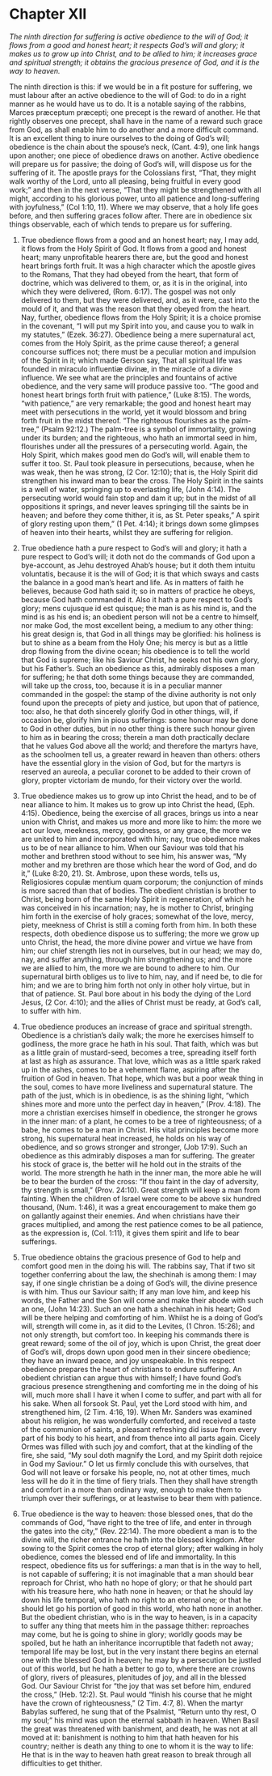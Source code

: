 # Chapter XII

*The ninth direction for suffering is active obedience to the will of God; it flows from a good and honest heart; it respects God’s will and glory; it makes us to grow up into Christ, and to be allied to him; it increases grace and spiritual strength; it obtains the gracious presence of God, and it is the way to heaven.*

The ninth direction is this: if we would be in a fit posture for suffering, we must labour after an active obedience to the will of God: to do in a right manner as he would have us to do. It is a notable saying of the rabbins, Marces præceptum præcepti; one precept is the reward of another. He that rightly observes one precept, shall have in the name of a reward such grace from God, as shall enable him to do another and a more difficult command. It is an excellent thing to inure ourselves to the doing of God’s will; obedience is the chain about the spouse’s neck, (Cant. 4:9), one link hangs upon another; one piece of obedience draws on another. Active obedience will prepare us for passive; the doing of God’s will, will dispose us for the suffering of it. The apostle prays for the Colossians first, “That, they might walk worthy of the Lord, unto all pleasing, being fruitful in every good work;” and then in the next verse, “That they might be strengthened with all might, according to his glorious power, unto all patience and long-suffering with joyfulness,” (Col 1:10, 11). Where we may observe, that a holy life goes before, and then suffering graces follow after. There are in obedience six things observable, each of which tends to prepare us for suffering.

1. True obedience flows from a good and an honest heart; nay, I may add, it flows from the Holy Spirit of God. It flows from a good and honest heart; many unprofitable hearers there are, but the good and honest heart brings forth fruit. It was a high character which the apostle gives to the Romans, That they had obeyed from the heart, that form of doctrine, which was delivered to them, or, as it is in the original, into which they were delivered, (Rom. 6:17). The gospel was not only delivered to them, but they were delivered, and, as it were, cast into the mould of it, and that was the reason that they obeyed from the heart. Nay, further, obedience flows from the Holy Spirit; it is a choice promise in the covenant, “I will put my Spirit into you, and cause you to walk in my statutes,” (Ezek. 36:27). Obedience being a mere supernatural act, comes from the Holy Spirit, as the prime cause thereof; a general concourse suffices not; there must be a peculiar motion and impulsion of the Spirit in it; which made Gerson say, That all spiritual life was founded in miraculo influentiæ divinæ, in the miracle of a divine influence. We see what are the principles and fountains of active obedience, and the very same will produce passive too. “The good and honest heart brings forth fruit with patience,” (Luke 8:15). The words, “with patience,” are very remarkable; the good and honest heart may meet with persecutions in the world, yet it would blossom and bring forth fruit in the midst thereof. “The righteous flourishes as the palm-tree,” (Psalm 92:12.) The palm-tree is a symbol of immortality, growing under its burden; and the righteous, who hath an immortal seed in him, flourishes under all the pressures of a persecuting world. Again, the Holy Spirit, which makes good men do God’s will, will enable them to suffer it too. St. Paul took pleasure in persecutions, because, when he was weak, then he was strong, (2 Cor. 12:10); that is, the Holy Spirit did strengthen his inward man to bear the cross. The Holy Spirit in the saints is a well of water, springing up to everlasting life, (John 4:14). The persecuting world would fain stop and dam it up; but in the midst of all oppositions it springs, and never leaves springing till the saints be in heaven; and before they come thither, it is, as St. Peter speaks,” A spirit of glory resting upon them,” (1 Pet. 4:14); it brings down some glimpses of heaven into their hearts, whilst they are suffering for religion.

2. True obedience hath a pure respect to God’s will and glory; it hath a pure respect to God’s will; it doth not do the commands of God upon a bye-account, as Jehu destroyed Ahab’s house; but it doth them intuitu voluntatis, because it is the will of God; it is that which sways and casts the balance in a good man’s heart and life. As in matters of faith he believes, because God hath said it; so in matters of practice he obeys, because God hath commanded it. Also it hath a pure respect to God’s glory; mens cujusque id est quisque; the man is as his mind is, and the mind is as his end is; an obedient person will not be a centre to himself, nor make God, the most excellent being, a medium to any other thing: his great design is, that God in all things may be glorified: his holiness is but to shine as a beam from the Holy One; his mercy is but as a little drop flowing from the divine ocean; his obedience is to tell the world that God is supreme; like his Saviour Christ, he seeks not his own glory, but his Father’s. Such an obedience as this, admirably disposes a man for suffering; he that doth some things because they are commanded, will take up the cross, too, because it is in a peculiar manner commanded in the gospel: the stamp of the divine authority is not only found upon the precepts of piety and justice, but upon that of patience, too: also, he that doth sincerely glorify God in other things, will, if occasion be, glorify him in pious sufferings: some honour may be done to God in other duties, but in no other thing is there such honour given to him as in bearing the cross; therein a man doth practically declare that he values God above all the world; and therefore the martyrs have, as the schoolmen tell us, a greater reward in heaven than others: others have the essential glory in the vision of God, but for the martyrs is reserved an aureola, a peculiar coronet to be added to their crown of glory, propter victoriam de mundo, for their victory over the world.

3. True obedience makes us to grow up into Christ the head, and to be of near alliance to him. It makes us to grow up into Christ the head, (Eph. 4:15). Obedience, being the exercise of all graces, brings us into a near union with Christ, and makes us more and more like to him: the more we act our love, meekness, mercy, goodness, or any grace, the more we are united to him and incorporated with him; nay, true obedience makes us to be of near alliance to him. When our Saviour was told that his mother and brethren stood without to see him, his answer was, “My mother and my brethren are those which hear the word of God, and do it,” (Luke 8:20, 21). St. Ambrose, upon these words, tells us, Religiosiores copulæ mentium quam corporum; the conjunction of minds is more sacred than that of bodies. The obedient christian is brother to Christ, being born of the same Holy Spirit in regeneration, of which he was conceived in his incarnation; nay, he is mother to Christ, bringing him forth in the exercise of holy graces; somewhat of the love, mercy, piety, meekness of Christ is still a coming forth from him. In both these respects, doth obedience dispose us to suffering; the more we grow up unto Christ, the head, the more divine power and virtue we have from him; our chief strength lies not in ourselves, but in our head; we may do, nay, and suffer anything, through him strengthening us; and the more we are allied to him, the more we are bound to adhere to him. Our supernatural birth obliges us to live to him, nay, and if need be, to die for him; and we are to bring him forth not only in other holy virtue, but in that of patience. St. Paul bore about in his body the dying of the Lord Jesus, (2 Cor. 4:10); and the allies of Christ must be ready, at God’s call, to suffer with him.

4. True obedience produces an increase of grace and spiritual strength. Obedience is a christian’s daily walk; the more he exercises himself to godliness, the more grace he hath in his soul. That faith, which was but as a little grain of mustard-seed, becomes a tree, spreading itself forth at last as high as assurance. That love, which was as a little spark raked up in the ashes, comes to be a vehement flame, aspiring after the fruition of God in heaven. That hope, which was but a poor weak thing in the soul, comes to have more liveliness and supernatural stature. The path of the just, which is in obedience, is as the shining light, “which shines more and more unto the perfect day in heaven,” (Prov. 4:18). The more a christian exercises himself in obedience, the stronger he grows in the inner man: of a plant, he comes to be a tree of righteousness; of a babe, he comes to be a man in Christ. His vital principles become more strong, his supernatural heat increased, he holds on his way of obedience, and so grows stronger and stronger, (Job 17:9). Such an obedience as this admirably disposes a man for suffering. The greater his stock of grace is, the better will he hold out in the straits of the world. The more strength he hath in the inner man, the more able he will be to bear the burden of the cross: “If thou faint in the day of adversity, thy strength is small,” (Prov. 24:10). Great strength will keep a man from fainting. When the children of Israel were come to be above six hundred thousand, (Num. 1:46), it was a great encouragement to make them go on gallantly against their enemies. And when christians have their graces multiplied, and among the rest patience comes to be all patience, as the expression is, (Col. 1:11), it gives them spirit and life to bear sufferings.

5. True obedience obtains the gracious presence of God to help and comfort good men in the doing his will. The rabbins say, That if two sit together conferring about the law, the shechinah is among them: I may say, if one single christian be a doing of God’s will, the divine presence is with him. Thus our Saviour saith; If any man love him, and keep his words, the Father and the Son will come and make their abode with such an one, (John 14:23). Such an one hath a shechinah in his heart; God will be there helping and comforting of him. Whilst he is a doing of God’s will, strength will come in, as it did to the Levites, (1 Chron. 15:26); and not only strength, but comfort too. In keeping his commands there is great reward; some of the oil of joy, which is upon Christ, the great doer of God’s will, drops down upon good men in their sincere obedience; they have an inward peace, and joy unspeakable. In this respect obedience prepares the heart of christians to endure suffering. An obedient christian can argue thus with himself; I have found God’s gracious presence strengthening and comforting me in the doing of his will, much more shall I have it when I come to suffer, and part with all for his sake. When all forsook St. Paul, yet the Lord stood with him, and strengthened him, (2 Tim. 4:16, 19). When Mr. Sanders was examined about his religion, he was wonderfully comforted, and received a taste of the communion of saints, a pleasant refreshing did issue from every part of his body to his heart, and from thence into all parts again. Cicely Ormes was filled with such joy and comfort, that at the kindling of the fire, she said, “My soul doth magnify the Lord, and my Spirit doth rejoice in God my Saviour.” O let us firmly conclude this with ourselves, that God will not leave or forsake his people, no, not at other times, much less will he do it in the time of fiery trials. Then they shall have strength and comfort in a more than ordinary way, enough to make them to triumph over their sufferings, or at leastwise to bear them with patience.

6. True obedience is the way to heaven: those blessed ones, that do the commands of God, “have right to the tree of life, and enter in through the gates into the city,” (Rev. 22:14). The more obedient a man is to the divine will, the richer entrance he hath into the blessed kingdom. After sowing to the Spirit comes the crop of eternal glory; after walking in holy obedience, comes the blessed end of life and immortality. In this respect, obedience fits us for sufferings: a man that is in the way to hell, is not capable of suffering; it is not imaginable that a man should bear reproach for Christ, who hath no hope of glory; or that he should part with his treasure here, who hath none in heaven; or that he should lay down his life temporal, who hath no right to an eternal one; or that he should let go his portion of good in this world, who hath none in another. But the obedient christian, who is in the way to heaven, is in a capacity to suffer any thing that meets him in the passage thither: reproaches may come, but he is going to shine in glory; worldly goods may be spoiled, but he hath an inheritance incorruptible that fadeth not away; temporal life may be lost, but in the very instant there begins an eternal one with the blessed God in heaven; he may by a persecution be justled out of this world, but he hath a better to go to, where there are crowns of glory, rivers of pleasures, plenitudes of joy, and all in the blessed God. Our Saviour Christ for “the joy that was set before him, endured the cross,” (Heb. 12:2). St. Paul would “finish his course that he might have the crown of righteousness,” (2 Tim. 4:7, 8). When the martyr Babylas suffered, he sung that of the Psalmist, “Return unto thy rest, O my soul;” his mind was upon the eternal sabbath in heaven. When Basil the great was threatened with banishment, and death, he was not at all moved at it: banishment is nothing to him that hath heaven for his country; neither is death any thing to one to whom it is the way to life: He that is in the way to heaven hath great reason to break through all difficulties to get thither.
